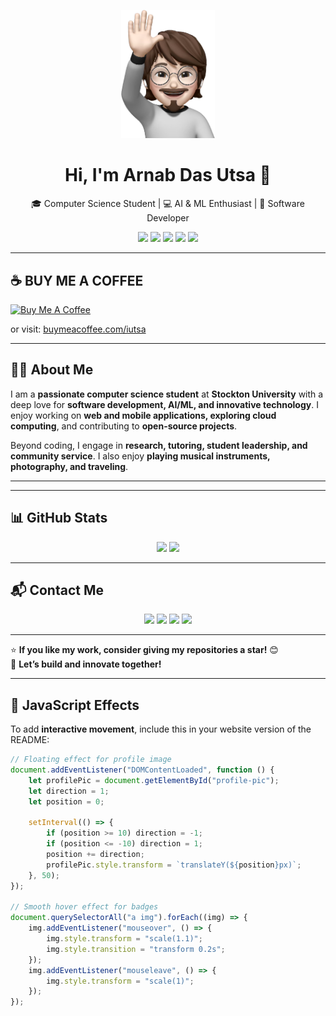 <p align="center">
  <img id="profile-pic" src="https://github.com/iUtsa/Project-1-Stats/blob/main/Stats-Library/Results/8EFD2ECE-1977-493A-97C3-2B6B9EB6B6DD.png?raw=true" width="150" height="auto">
</p>

<h1 align="center">Hi, I'm Arnab Das Utsa 👋</h1>

<p align="center">
  🎓 Computer Science Student | 💻 AI & ML Enthusiast | 🚀 Software Developer  
</p>

<p align="center">
  <a href="https://iutsa.vercel.app"><img src="https://img.shields.io/badge/Website-iUtsa-blue?style=for-the-badge&logo=Google-Chrome&logoColor=white"></a>
  <a href="https://www.linkedin.com/in/arnab-das-utsa-0b57a81a4/"><img src="https://img.shields.io/badge/LinkedIn-Connect-blue?style=for-the-badge&logo=linkedin&logoColor=white"></a>
  <a href="https://github.com/iUtsa"><img src="https://img.shields.io/badge/GitHub-Follow-black?style=for-the-badge&logo=github"></a>
  <a href="mailto:utsaa@go.stockton.edu"><img src="https://img.shields.io/badge/Email-Contact-red?style=for-the-badge&logo=gmail&logoColor=white"></a>
  <a href="https://buymeacoffee.com/iutsa"><img src="https://img.shields.io/badge/BuyMeACoffee-Fuel_My_Coding-orange?style=for-the-badge&logo=buy-me-a-coffee"></a>
</p>

---
## ☕ BUY ME A COFFEE  
[![Buy Me A Coffee](https://img.shields.io/badge/Buy_Me_A_Coffee-Fuel_My_Coding-yellow?style=for-the-badge&logo=buy-me-a-coffee)](https://buymeacoffee.com/iutsa)

or visit: [buymeacoffee.com/iutsa](https://buymeacoffee.com/iutsa)

---

## 👨‍💻 About Me  

I am a **passionate computer science student** at **Stockton University** with a deep love for **software development, AI/ML, and innovative technology**. I enjoy working on **web and mobile applications, exploring cloud computing**, and contributing to **open-source projects**.  

Beyond coding, I engage in **research, tutoring, student leadership, and community service**. I also enjoy **playing musical instruments, photography, and traveling**.

---

---

## 📊 GitHub Stats

<p align="center">
  <img src="https://github-readme-stats.vercel.app/api?username=iUtsa&show_icons=true&theme=radical" width="50%">
  <img src="https://github-readme-stats.vercel.app/api/top-langs/?username=iUtsa&layout=compact&theme=radical" width="40%">
</p>

---

## 📬 Contact Me

<p align="center">
  <a href="mailto:utsaa@go.stockton.edu"><img src="https://img.shields.io/badge/Email-utsaa@go.stockton.edu-red?style=for-the-badge&logo=gmail&logoColor=white"></a>
  <a href="https://www.linkedin.com/in/arnab-das-utsa-0b57a81a4/"><img src="https://img.shields.io/badge/LinkedIn-Profile-blue?style=for-the-badge&logo=linkedin&logoColor=white"></a>
  <a href="https://iutsa.vercel.app"><img src="https://img.shields.io/badge/Website-Portfolio-orange?style=for-the-badge&logo=Google-Chrome&logoColor=white"></a>
  <a href="https://buymeacoffee.com/iutsa"><img src="https://img.shields.io/badge/Buy_Me_A_Coffee-Fuel_My_Coding-yellow?style=for-the-badge&logo=buy-me-a-coffee"></a>
</p>

---

⭐ **If you like my work, consider giving my repositories a star!** 😊  
🚀 **Let’s build and innovate together!**

---

## 🎨 JavaScript Effects  

To add **interactive movement**, include this in your website version of the README:

```javascript
// Floating effect for profile image
document.addEventListener("DOMContentLoaded", function () {
    let profilePic = document.getElementById("profile-pic");
    let direction = 1;
    let position = 0;

    setInterval(() => {
        if (position >= 10) direction = -1;
        if (position <= -10) direction = 1;
        position += direction;
        profilePic.style.transform = `translateY(${position}px)`;
    }, 50);
});

// Smooth hover effect for badges
document.querySelectorAll("a img").forEach((img) => {
    img.addEventListener("mouseover", () => {
        img.style.transform = "scale(1.1)";
        img.style.transition = "transform 0.2s";
    });
    img.addEventListener("mouseleave", () => {
        img.style.transform = "scale(1)";
    });
});
